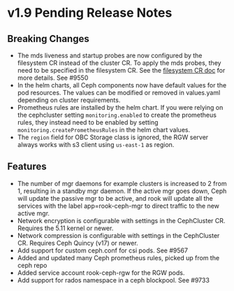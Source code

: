 # v1.9 Pending Release Notes

## Breaking Changes

* The mds liveness and startup probes are now configured by the filesystem CR instead of the cluster CR. To apply the mds probes, they need to be specified in the filesystem CR. See the [filesystem CR doc](Documentation/ceph-filesystem-crd.md#metadata-server-settings) for more details. See #9550
* In the helm charts, all Ceph components now have default values for the pod resources. The values can be modified or removed in values.yaml depending on cluster requirements.
* Prometheus rules are installed by the helm chart. If you were relying on the cephcluster setting `monitoring.enabled` to create the prometheus rules, they instead need to be enabled by setting `monitoring.createPrometheusRules` in the helm chart values.
* The `region` field for OBC Storage class is ignored, the RGW server always works with s3 client using `us-east-1` as region.
 
## Features

* The number of mgr daemons for example clusters is increased to 2 from 1, resulting in a standby mgr daemon.
  If the active mgr goes down, Ceph will update the passive mgr to be active, and rook will update all the services
  with the label app=rook-ceph-mgr to direct traffic to the new active mgr.
* Network encryption is configurable with settings in the CephCluster CR. Requires the 5.11 kernel or newer.
* Network compression is configurable with settings in the CephCluster CR. Requires Ceph Quincy (v17) or newer.
* Add support for custom ceph.conf for csi pods. See #9567
* Added and updated many Ceph prometheus rules, picked up from the ceph repo
* Added service account rook-ceph-rgw for the RGW pods.
* Add support for rados namespace in a ceph blockpool. See #9733
